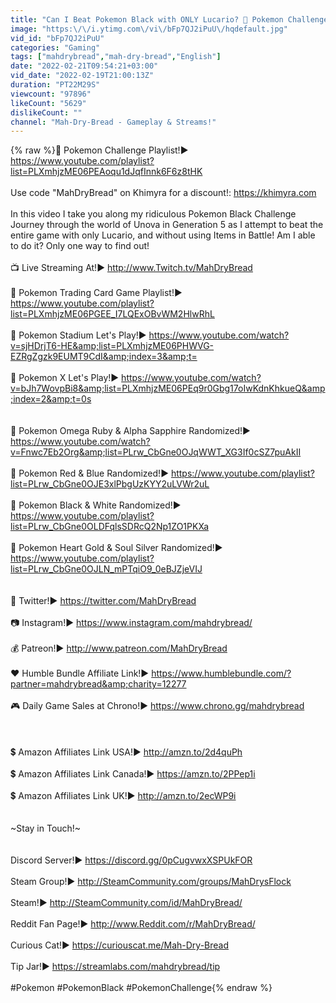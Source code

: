 ```yaml
---
title: "Can I Beat Pokemon Black with ONLY Lucario? 🔴 Pokemon Challenges ► NO ITEMS IN BATTLE"
image: "https:\/\/i.ytimg.com\/vi\/bFp7QJ2iPuU\/hqdefault.jpg"
vid_id: "bFp7QJ2iPuU"
categories: "Gaming"
tags: ["mahdrybread","mah-dry-bread","English"]
date: "2022-02-21T09:54:21+03:00"
vid_date: "2022-02-19T21:00:13Z"
duration: "PT22M29S"
viewcount: "97896"
likeCount: "5629"
dislikeCount: ""
channel: "Mah-Dry-Bread - Gameplay & Streams!"
---
```

{% raw %}📌 Pokemon Challenge Playlist!► <a rel="nofollow" target="blank" href="https://www.youtube.com/playlist?list=PLXmhjzME06PEAoqu1dJqfInnk6F6z8tHK">https://www.youtube.com/playlist?list=PLXmhjzME06PEAoqu1dJqfInnk6F6z8tHK</a><br /><br />Use code &quot;MahDryBread&quot; on Khimyra for a discount!: <a rel="nofollow" target="blank" href="https://khimyra.com">https://khimyra.com</a><br /><br />In this video I take you along my ridiculous Pokemon Black Challenge Journey through the world of Unova in Generation 5 as I attempt to beat the entire game with only Lucario, and without using Items in Battle!  Am I able to do it?  Only one way to find out!<br /><br />📺 Live Streaming At!► <a rel="nofollow" target="blank" href="http://www.Twitch.tv/MahDryBread">http://www.Twitch.tv/MahDryBread</a><br /><br />📌 Pokemon Trading Card Game Playlist!► <a rel="nofollow" target="blank" href="https://www.youtube.com/playlist?list=PLXmhjzME06PGEE_I7LQExOBvWM2HlwRhL">https://www.youtube.com/playlist?list=PLXmhjzME06PGEE_I7LQExOBvWM2HlwRhL</a><br /><br />📌 Pokemon Stadium Let's Play!► <a rel="nofollow" target="blank" href="https://www.youtube.com/watch?v=sjHDrjT6-HE&amp;list=PLXmhjzME06PHWVG-EZRgZgzk9EUMT9CdI&amp;index=3&amp;t=">https://www.youtube.com/watch?v=sjHDrjT6-HE&amp;list=PLXmhjzME06PHWVG-EZRgZgzk9EUMT9CdI&amp;index=3&amp;t=</a><br /><br />📌 Pokemon X Let's Play!► <a rel="nofollow" target="blank" href="https://www.youtube.com/watch?v=bJh7WovpBi8&amp;list=PLXmhjzME06PEq9r0Gbg17oIwKdnKhkueQ&amp;index=2&amp;t=0s">https://www.youtube.com/watch?v=bJh7WovpBi8&amp;list=PLXmhjzME06PEq9r0Gbg17oIwKdnKhkueQ&amp;index=2&amp;t=0s</a><br /><br /><br />📌 Pokemon Omega Ruby &amp; Alpha Sapphire Randomized!► <a rel="nofollow" target="blank" href="https://www.youtube.com/watch?v=Fnwc7Eb2Org&amp;list=PLrw_CbGne0OJqWWT_XG3If0cSZ7puAkII">https://www.youtube.com/watch?v=Fnwc7Eb2Org&amp;list=PLrw_CbGne0OJqWWT_XG3If0cSZ7puAkII</a><br /><br />📌 Pokemon Red &amp; Blue Randomized!► <a rel="nofollow" target="blank" href="https://www.youtube.com/playlist?list=PLrw_CbGne0OJE3xlPbgUzKYY2uLVWr2uL">https://www.youtube.com/playlist?list=PLrw_CbGne0OJE3xlPbgUzKYY2uLVWr2uL</a><br /><br />📌 Pokemon Black &amp; White Randomized!► <a rel="nofollow" target="blank" href="https://www.youtube.com/playlist?list=PLrw_CbGne0OLDFqlsSDRcQ2Np1ZO1PKXa">https://www.youtube.com/playlist?list=PLrw_CbGne0OLDFqlsSDRcQ2Np1ZO1PKXa</a><br /><br />📌 Pokemon Heart Gold &amp; Soul Silver Randomized!► <a rel="nofollow" target="blank" href="https://www.youtube.com/playlist?list=PLrw_CbGne0OJLN_mPTqiO9_0eBJZjeVIJ">https://www.youtube.com/playlist?list=PLrw_CbGne0OJLN_mPTqiO9_0eBJZjeVIJ</a><br /><br /><br />🔷 Twitter!► <a rel="nofollow" target="blank" href="https://twitter.com/MahDryBread">https://twitter.com/MahDryBread</a><br /><br />📷 Instagram!► <a rel="nofollow" target="blank" href="https://www.instagram.com/mahdrybread/">https://www.instagram.com/mahdrybread/</a><br /><br />💰 Patreon!► <a rel="nofollow" target="blank" href="http://www.patreon.com/MahDryBread">http://www.patreon.com/MahDryBread</a><br /><br />❤️ Humble Bundle Affiliate Link!► <a rel="nofollow" target="blank" href="https://www.humblebundle.com/?partner=mahdrybread&amp;charity=12277">https://www.humblebundle.com/?partner=mahdrybread&amp;charity=12277</a><br /><br />🎮 Daily Game Sales at Chrono!►  <a rel="nofollow" target="blank" href="https://www.chrono.gg/mahdrybread">https://www.chrono.gg/mahdrybread</a><br /><br /><br /><br />💲 Amazon Affiliates Link USA!► <a rel="nofollow" target="blank" href="http://amzn.to/2d4quPh">http://amzn.to/2d4quPh</a><br /><br />💲 Amazon Affiliates Link Canada!► <a rel="nofollow" target="blank" href="https://amzn.to/2PPep1i">https://amzn.to/2PPep1i</a><br /><br />💲 Amazon Affiliates Link UK!► <a rel="nofollow" target="blank" href="http://amzn.to/2ecWP9i">http://amzn.to/2ecWP9i</a><br /><br /><br />~Stay in Touch!~<br /><br /><br />Discord Server!► <a rel="nofollow" target="blank" href="https://discord.gg/0pCugvwxXSPUkFOR">https://discord.gg/0pCugvwxXSPUkFOR</a><br /><br />Steam Group!► <a rel="nofollow" target="blank" href="http://SteamCommunity.com/groups/MahDrysFlock">http://SteamCommunity.com/groups/MahDrysFlock</a><br /><br />Steam!► <a rel="nofollow" target="blank" href="http://SteamCommunity.com/id/MahDryBread/">http://SteamCommunity.com/id/MahDryBread/</a> <br /><br />Reddit Fan Page!►  <a rel="nofollow" target="blank" href="http://www.Reddit.com/r/MahDryBread/">http://www.Reddit.com/r/MahDryBread/</a><br /><br />Curious Cat!► <a rel="nofollow" target="blank" href="https://curiouscat.me/Mah-Dry-Bread">https://curiouscat.me/Mah-Dry-Bread</a><br /><br />Tip Jar!► <a rel="nofollow" target="blank" href="https://streamlabs.com/mahdrybread/tip">https://streamlabs.com/mahdrybread/tip</a><br /><br />#Pokemon #PokemonBlack #PokemonChallenge{% endraw %}
